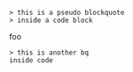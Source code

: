 ```
> this is a pseudo blockquote
> inside a code block
```

foo

```
> this is another bq
inside code
```
